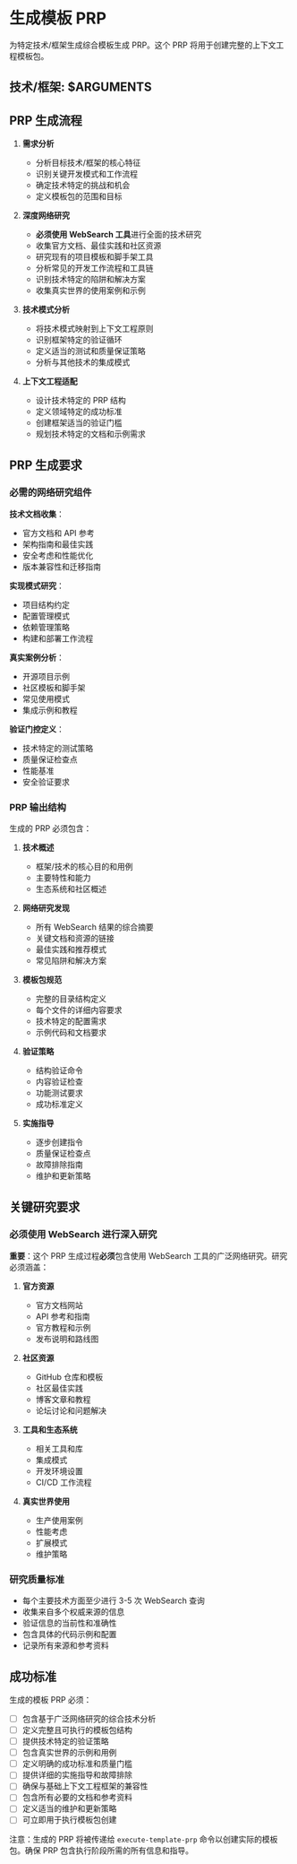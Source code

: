 # 生成模板 PRP

为特定技术/框架生成综合模板生成 PRP。这个 PRP 将用于创建完整的上下文工程模板包。

## 技术/框架: $ARGUMENTS

## PRP 生成流程

1. **需求分析**
   - 分析目标技术/框架的核心特征
   - 识别关键开发模式和工作流程
   - 确定技术特定的挑战和机会
   - 定义模板包的范围和目标

2. **深度网络研究**
   - **必须使用 WebSearch 工具**进行全面的技术研究
   - 收集官方文档、最佳实践和社区资源
   - 研究现有的项目模板和脚手架工具
   - 分析常见的开发工作流程和工具链
   - 识别技术特定的陷阱和解决方案
   - 收集真实世界的使用案例和示例

3. **技术模式分析**
   - 将技术模式映射到上下文工程原则
   - 识别框架特定的验证循环
   - 定义适当的测试和质量保证策略
   - 分析与其他技术的集成模式

4. **上下文工程适配**
   - 设计技术特定的 PRP 结构
   - 定义领域特定的成功标准
   - 创建框架适当的验证门槛
   - 规划技术特定的文档和示例需求

## PRP 生成要求

### 必需的网络研究组件

**技术文档收集**：
- 官方文档和 API 参考
- 架构指南和最佳实践
- 安全考虑和性能优化
- 版本兼容性和迁移指南

**实现模式研究**：
- 项目结构约定
- 配置管理模式
- 依赖管理策略
- 构建和部署工作流程

**真实案例分析**：
- 开源项目示例
- 社区模板和脚手架
- 常见使用模式
- 集成示例和教程

**验证门控定义**：
- 技术特定的测试策略
- 质量保证检查点
- 性能基准
- 安全验证要求

### PRP 输出结构

生成的 PRP 必须包含：

1. **技术概述**
   - 框架/技术的核心目的和用例
   - 主要特性和能力
   - 生态系统和社区概述

2. **网络研究发现**
   - 所有 WebSearch 结果的综合摘要
   - 关键文档和资源的链接
   - 最佳实践和推荐模式
   - 常见陷阱和解决方案

3. **模板包规范**
   - 完整的目录结构定义
   - 每个文件的详细内容要求
   - 技术特定的配置需求
   - 示例代码和文档要求

4. **验证策略**
   - 结构验证命令
   - 内容验证检查
   - 功能测试要求
   - 成功标准定义

5. **实施指导**
   - 逐步创建指令
   - 质量保证检查点
   - 故障排除指南
   - 维护和更新策略

## 关键研究要求

### 必须使用 WebSearch 进行深入研究

**重要**：这个 PRP 生成过程**必须**包含使用 WebSearch 工具的广泛网络研究。研究必须涵盖：

1. **官方资源**
   - 官方文档网站
   - API 参考和指南
   - 官方教程和示例
   - 发布说明和路线图

2. **社区资源**
   - GitHub 仓库和模板
   - 社区最佳实践
   - 博客文章和教程
   - 论坛讨论和问题解决

3. **工具和生态系统**
   - 相关工具和库
   - 集成模式
   - 开发环境设置
   - CI/CD 工作流程

4. **真实世界使用**
   - 生产使用案例
   - 性能考虑
   - 扩展模式
   - 维护策略

### 研究质量标准

- 每个主要技术方面至少进行 3-5 次 WebSearch 查询
- 收集来自多个权威来源的信息
- 验证信息的当前性和准确性
- 包含具体的代码示例和配置
- 记录所有来源和参考资料

## 成功标准

生成的模板 PRP 必须：

- [ ] 包含基于广泛网络研究的综合技术分析
- [ ] 定义完整且可执行的模板包结构
- [ ] 提供技术特定的验证策略
- [ ] 包含真实世界的示例和用例
- [ ] 定义明确的成功标准和质量门槛
- [ ] 提供详细的实施指导和故障排除
- [ ] 确保与基础上下文工程框架的兼容性
- [ ] 包含所有必要的文档和参考资料
- [ ] 定义适当的维护和更新策略
- [ ] 可立即用于执行模板包创建

注意：生成的 PRP 将被传递给 `execute-template-prp` 命令以创建实际的模板包。确保 PRP 包含执行阶段所需的所有信息和指导。